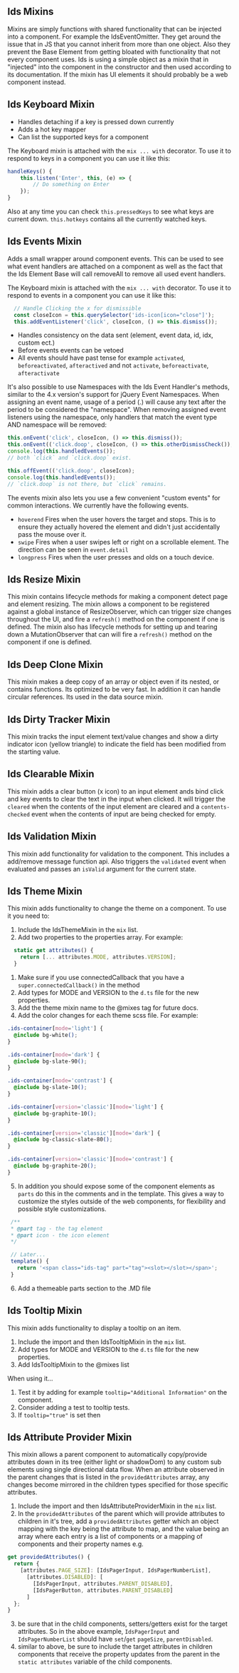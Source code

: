 ## Ids Mixins

Mixins are simply functions with shared functionality that can be injected into a component. For example the IdsEventOmitter. They get around the issue that in JS that you cannot inherit from more than one object. Also they prevent the Base Element from getting bloated with functionality that not every component uses. Ids is using a simple object as a mixin that in "injected" into the component in the constructor and then used according to its documentation. If the mixin has UI elements it should probably be a web component instead.

## Ids Keyboard Mixin

- Handles detaching if a key is pressed down currently
- Adds a hot key mapper
- Can list the supported keys for a component

The Keyboard mixin is attached with the `mix ... with` decorator. To use it to respond to keys in a component you can use it like this:

```js
handleKeys() {
    this.listen('Enter', this, (e) => {
        // Do something on Enter
    });
}
```

Also at any time you can check `this.pressedKeys` to see what keys are current down. `this.hotkeys` contains all the currently watched keys.

## Ids Events Mixin

Adds a small wrapper around component events. This can be used to see what event handlers are attached on a component as well as the fact that the Ids Element Base will call removeAll to remove all used event handlers.

The Keyboard mixin is attached with the `mix ... with` decorator. To use it to respond to events in a component you can use it like this:

```js
  // Handle Clicking the x for dismissible
  const closeIcon = this.querySelector('ids-icon[icon="close"]');
  this.addEventListener('click', closeIcon, () => this.dismiss());
```

- Handles consistency on the data sent (element, event data, id, idx, custom ect.)
- Before events events can be vetoed
- All events should have past tense for example `activated`, `beforeactivated`, `afteractived` and not `activate`, `beforeactivate`, `afteractivate`

It's also possible to use Namespaces with the Ids Event Handler's methods, similar to the 4.x version's support for jQuery Event Namespaces.  When assigning an event name, usage of a period (.) will cause any text after the period to be considered the "namespace".  When removing assigned event listeners using the namespace, only handlers that match the event type AND namespace will be removed:

```js
this.onEvent('click', closeIcon, () => this.dismiss());
this.onEvent(('click.doop', closeIcon, () => this.otherDismissCheck());
console.log(this.handledEvents());
// both `click` and `click.doop` exist.

this.offEvent(('click.doop', closeIcon);
console.log(this.handledEvents());
// `click.doop` is not there, but `click` remains.
```

The events mixin also lets you use a few convenient "custom events" for common interactions. We currently have the following events.

- `hoverend` Fires when the user hovers the target and stops. This is to ensure they actually hovered the element and didn't just accidentally pass the mouse over it.
- `swipe` Fires when a user swipes left or right on a scrollable element. The direction can be seen in `event.detail`
- `longpress` Fires when the user presses and olds on a touch device.

## Ids Resize Mixin

This mixin contains lifecycle methods for making a component detect page and element resizing.  The mixin allows a component to be registered against a global instance of ResizeObserver, which can trigger size changes throughout the UI, and fire a `refresh()` method on the component if one is defined.  The mixin also has lifecycle methods for setting up and tearing down a MutationObserver that can will fire a `refresh()` method on the component if one is defined.

## Ids Deep Clone Mixin

This mixin makes a deep copy of an array or object even if its nested, or contains functions. Its optimized to be very fast. In addition it can handle circular references. Its used in the data source mixin.

## Ids Dirty Tracker Mixin

This mixin tracks the input element text/value changes and show a dirty indicator icon (yellow triangle) to indicate the field has been modified from the starting value.

## Ids Clearable Mixin

This mixin adds a clear button (x icon) to an input element ands bind click and key events to clear the text in the input when clicked. It will trigger the `cleared` when the contents of the input element are cleared and a `contents-checked` event when the contents of input are being checked for empty.

## Ids Validation Mixin

This mixin add functionality for validation to the component. This includes a add/remove message function api.  Also triggers the `validated` event when evaluated and passes an `isValid` argument for the current state.

## Ids Theme Mixin

This mixin adds functionality to change the theme on a component. To use it you need to:

1. Include the IdsThemeMixin in the `mix` list.
1. Add two properties to the properties array. For example:

```js
  static get attributes() {
    return [... attributes.MODE, attributes.VERSION];
  }
```

1. Make sure if you use connectedCallback that you have a `super.connectedCallback()` in the method
1. Add types for MODE and VERSION to the `d.ts` file for the new properties.
1. Add the theme mixin name to the @mixes tag for future docs.
1. Add the color changes for each theme scss file. For example:

```css
.ids-container[mode='light'] {
  @include bg-white();
}

.ids-container[mode='dark'] {
  @include bg-slate-90();
}

.ids-container[mode='contrast'] {
  @include bg-slate-10();
}

.ids-container[version='classic'][mode='light'] {
  @include bg-graphite-10();
}

.ids-container[version='classic'][mode='dark'] {
  @include bg-classic-slate-80();
}

.ids-container[version='classic'][mode='contrast'] {
  @include bg-graphite-20();
}
```

5. In addition you should expose some of the component elements as `parts` do this in the comments and in the template. This gives a way to customize the styles outside of the web components, for flexibility and possible style customizations.

```js
 /**
 * @part tag - the tag element
 * @part icon - the icon element
 */

 // Later...
 template() {
   return '<span class="ids-tag" part="tag"><slot></slot></span>';
 }
```
6. Add a themeable parts section to the .MD file

## Ids Tooltip Mixin

This mixin adds functionality to display a tooltip on an item.

1. Include the import and then IdsTooltipMixin in the `mix` list.
1. Add types for MODE and VERSION to the `d.ts` file for the new properties.
1. Add IdsTooltipMixin to the @mixes list

When using it...

1. Test it by adding for example `tooltip="Additional Information"` on the component.
1. Consider adding a test to tooltip tests.
1. If `tooltip="true"` is set then

## Ids Attribute Provider Mixin

This mixin allows a parent component to automatically copy/provide attributes down in its tree (either light or shadowDom) to any custom sub elements
using single directional data flow. When an attribute observed in the parent changes that is listed in the `providedAttributes` array,
any changes become mirrored in the children types specified for those specific attributes.

1. Include the import and then IdsAttributeProviderMixin in the `mix` list.
1. In the `providedAttributes` of the parent which will provide attributes to children in it's tree, add a `providedAttributes` getter which an object mapping with the key being the attribute to map, and the value being an array where each entry is a list of components or a mapping of components and their property names e.g.
```js
get providedAttributes() {
  return {
    [attributes.PAGE_SIZE]: [IdsPagerInput, IdsPagerNumberList],
      [attributes.DISABLED]: [
        [IdsPagerInput, attributes.PARENT_DISABLED],
        [IdsPagerButton, attributes.PARENT_DISABLED]
      ]
  };
}
```
3. be sure that in the child components, setters/getters exist for the target attributes. So in the above example, `IdsPagerInput` and `IdsPagerNumberList` should have `set`/`get` `pageSize`, `parentDisabled`.
1. similar to above, be sure to include the target attributes in children components that receive the property updates from the parent in the `static attributes` variable of the child components.